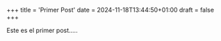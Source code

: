 +++
title = 'Primer Post'
date = 2024-11-18T13:44:50+01:00
draft = false
+++

Este es el primer post.....